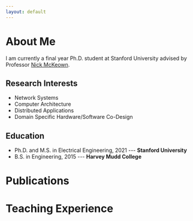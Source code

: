 ```yaml
---
layout: default
---
```


# About Me

I am currently a final year Ph.D. student at Stanford University advised by Professor [Nick McKeown](http://yuba.stanford.edu/~nickm/).

## Research Interests

* Network Systems
* Computer Architecture
* Distributed Applications
* Domain Specific Hardware/Software Co-Design

## Education

* Ph.D. and M.S. in Electrical Engineering, 2021 --- **Stanford University**
* B.S. in Engineering, 2015 --- **Harvey Mudd College**

# Publications

# Teaching Experience


